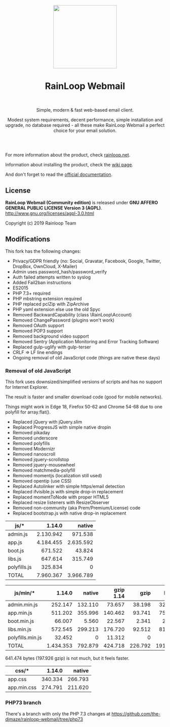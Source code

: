 <div align="center">
  <a href="https://github.com/RainLoop/rainloop-webmail">
    <img width="200" heigth="200" src="https://www.rainloop.net/static/img/logo-256x256-tiny.png">
  </a>
  <br>
  <h1>RainLoop Webmail</h1>
  <br>
  <p>
    Simple, modern &amp; fast web-based email client.
  </p>
  <p>
    Modest system requirements, decent performance, simple installation and upgrade, no database required
    - all these make RainLoop Webmail a perfect choice for your email solution.
  </p>
  <h2></h2>
  <br>
</div>

For more information about the product, check [rainloop.net](https://www.rainloop.net/).

Information about installing the product, check the [wiki page](https://github.com/the-djmaze/rainloop-webmail/wiki/Installation-instructions).

And don't forget to read the [official documentation](https://www.rainloop.net/docs/).

## License

**RainLoop Webmail (Community edition)** is released under
**GNU AFFERO GENERAL PUBLIC LICENSE Version 3 (AGPL)**.
http://www.gnu.org/licenses/agpl-3.0.html

Copyright (c) 2019 Rainloop Team

## Modifications

This fork has the following changes:

* Privacy/GDPR friendly (no: Social, Gravatar, Facebook, Google, Twitter, DropBox, OwnCloud, X-Mailer)
* Admin uses password_hash/password_verify
* Auth failed attempts written to syslog
* Added Fail2ban instructions
* ES2015
* PHP 7.3+ required
* PHP mbstring extension required
* PHP replaced pclZip with ZipArchive
* PHP yaml extension else use the old Spyc
* Removed BackwardCapability (class \RainLoop\Account)
* Removed ChangePassword (plugins won't work)
* Removed OAuth support
* Removed POP3 support
* Removed background video support
* Removed Sentry (Application Monitoring and Error Tracking Software)
* Replaced gulp-uglify with gulp-terser
* CRLF => LF line endings
* Ongoing removal of old JavaScript code (things are native these days)

### Removal of old JavaScript

This fork uses downsized/simplified versions of scripts and has no support for Internet Explorer.

The result is faster and smaller download code (good for mobile networks).

Things might work in Edge 18, Firefox 50-62 and Chrome 54-68 due to one polyfill for array.flat().

* Replaced jQuery with jQuery.slim
* Replaced ProgressJS with simple native dropin
* Removed pikaday
* Removed underscore
* Removed polyfills
* Removed Modernizr
* Removed nanoscroll
* Removed jquery-scrollstop
* Removed jquery-mousewheel
* Removed matchmedia-polyfill
* Removed momentjs (localization still used)
* Removed opentip (use CSS)
* Replaced Autolinker with simple https/email detection
* Replaced ifvisible.js with simple drop-in replacement
* Replaced momentToNode with proper HTML5 <time>
* Replaced resize listeners with ResizeObserver
* Removed non-community (aka Prem/Premium/License) code
* Replaced bootstrap.js with native drop-in replacement

|js/*       	|1.14.0 	|native 	|
|-----------	|--------:	|--------:	|
|admin.js    	|2.130.942	|  971.538	|
|app.js      	|4.184.455	|2.635.592	|
|boot.js     	|  671.522	|   43.824	|
|libs.js     	|  647.614	|  315.749	|
|polyfills.js	|  325.834	|        0	|
|TOTAL      	|7.960.367	|3.966.789	|

|js/min/*       	|1.14.0   	|native   	|gzip 1.14	|gzip   	|brotli   	|
|---------------	|--------:	|--------:	|--------:	|--------:	|--------:	|
|admin.min.js    	|  252.147	|  132.110	| 73.657	| 38.198	| 32.764	|
|app.min.js      	|  511.202	|  355.996	|140.462	| 93.741	| 75.209	|
|boot.min.js     	|   66.007	|    5.560	| 22.567	|  2.341	|  2.004	|
|libs.min.js     	|  572.545	|  299.213	|176.720	| 92.512	| 81.723	|
|polyfills.min.js	|   32.452	|        0	| 11.312	|      0	|      0	|
|TOTAL          	|1.434.353	|  792.879	|424.718	|226.792	|191.700	|

641.474 bytes (197.926 gzip) is not much, but it feels faster.


|css/*       	|1.14.0   	|native   	|
|--------------	|--------:	|--------:	|
|app.css    	|  340.334	|  266.793	|
|app.min.css	|  274.791	|  211.620	|


### PHP73 branch

There's a branch with only the PHP 7.3 changes at
https://github.com/the-djmaze/rainloop-webmail/tree/php73
